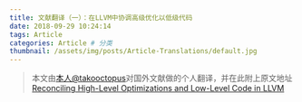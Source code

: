 ```yaml
---
title: 文献翻译（一）：在LLVM中协调高级优化以低级代码
date: 2018-09-29 10:24:14
tags: Article
categories: Article # 分类
thumbnail: /assets/img/posts/Article-Translations/default.jpg
---
```


>本文由[本人@takooctopus](https://takooctopus.github.io "たこ焼きのGITHUB")对国外文献做的个人翻译，并在此附上原文地址
>[Reconciling High-Level Optimizations and Low-Level Code
in LLVM](http://www.cs.utah.edu/~regehr/oopsla18.pdf "Reconciling High-Level Optimizations and Low-Level Code
in LLVM")






